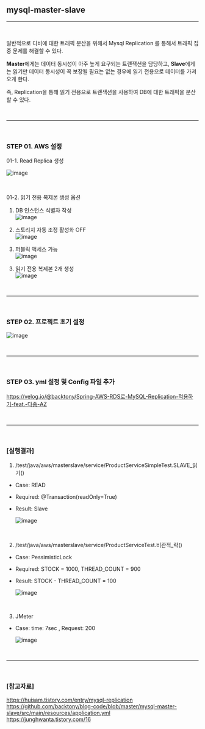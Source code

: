 ## mysql-master-slave

---

<br/>

일반적으로 디비에 대한 트래픽 분산을 위해서 Mysql Replication 를 통해서 트래픽 집중 문제를 해결할 수 있다.

**Master**에게는 데이터 동시성이 아주 높게 요구되는 트랜잭션을 담당하고,
**Slave**에게는 읽기만 데이터 동시성이 꼭 보장될 필요는 없는 경우에 읽기 전용으로 데이터를 가져오게 한다.

즉, Replication을 통해 읽기 전용으로 트랜잭션을 사용하여 DB에 대한 트래픽을 분산할 수 있다.

<br/>

---

<br/>

### STEP 01. AWS 설정

01-1. Read Replica 생성

![image](https://user-images.githubusercontent.com/64416833/205101968-277811d8-96bc-4ed2-bb8e-01c5a31fa333.png)

<br/>

01-2. 읽기 전용 복제본 생성 옵션

1) DB 인스턴스 식별자 작성<br>
![image](https://user-images.githubusercontent.com/64416833/205102510-0915291a-b0f2-4d51-bcf7-5fec04eaf8db.png)

2) 스토리지 자동 조정 활성화 OFF<br>
![image](https://user-images.githubusercontent.com/64416833/205128642-9f1ee343-e8b2-4618-a335-dab1f45228ed.png)

3) 퍼블릭 액세스 가능<br>
![image](https://user-images.githubusercontent.com/64416833/205128855-f744796e-163d-425e-ad63-34d05aee3769.png)


3. 읽기 전용 복제본 2개 생성<br>
![image](https://user-images.githubusercontent.com/64416833/205104055-cf751f04-ea56-48c3-90c6-61bd95152295.png)

<br/>

---


<br/>

### STEP 02. 프로젝트 초기 설정

![image](https://user-images.githubusercontent.com/64416833/205096022-316eeb40-d0de-4723-9aa8-7e107bd094f1.png)

<br/>

---

<br/>

### STEP 03. yml 설정 및 Config 파일 추가

https://velog.io/@backtony/Spring-AWS-RDS로-MySQL-Replication-적용하기-feat.-다중-AZ

<br/>

---

<br/>

### [실행결과]
1. /test/java/aws/masterslave/service/ProductServiceSimpleTest.SLAVE_읽기()

- Case: READ
- Required: @Transaction(readOnly=True)
- Result: Slave

    ![image](https://user-images.githubusercontent.com/64416833/205137490-8537d54a-8b5a-479b-9ac9-89060f0fdd0f.png)

<br/>

2. /test/java/aws/masterslave/service/ProductServiceTest.비관적_락()

- Case: PessimisticLock
- Required: STOCK = 1000, THREAD_COUNT = 900
- Result: STOCK - THREAD_COUNT = 100

    ![image](https://user-images.githubusercontent.com/64416833/205138549-184dc2f7-8d02-425a-9be3-37d49e4bcf21.png)

<br/>

3. JMeter
- Case: time: 7sec , Request: 200

    ![image](https://user-images.githubusercontent.com/64416833/205143335-e9c1416e-cf0b-48bc-9da6-d26662eb9d33.png)

<br/>

---

<br/>

### [참고자료]

https://huisam.tistory.com/entry/mysql-replication<br/>
https://github.com/backtony/blog-code/blob/master/mysql-master-slave/src/main/resources/application.yml<br/>
https://junghwanta.tistory.com/16
